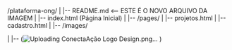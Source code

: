 /plataforma-ong/
|
|-- README.md           <-- ESTE É O NOVO ARQUIVO DA IMAGEM
|
|-- index.html          (Página Inicial)
|
|-- /pages/
|   |-- projetos.html
|   |-- cadastro.html
|
|-- /images/

|   |-- (![Uploading ConectaAção Logo Design.png…]()
)
